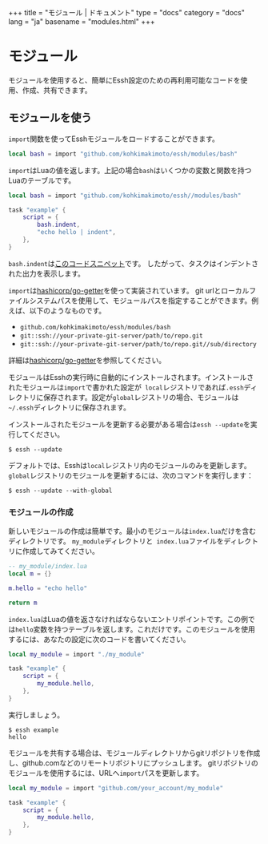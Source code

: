 +++
title = "モジュール | ドキュメント"
type = "docs"
category = "docs"
lang = "ja"
basename = "modules.html"
+++

# モジュール

モジュールを使用すると、簡単にEssh設定のための再利用可能なコードを使用、作成、共有できます。

## モジュールを使う

`import`関数を使ってEsshモジュールをロードすることができます。

~~~lua
local bash = import "github.com/kohkimakimoto/essh/modules/bash"
~~~

`import`はLuaの値を返します。上記の場合`bash`はいくつかの変数と関数を持つLuaのテーブルです。

~~~lua
local bash = import "github.com/kohkimakimoto/essh//modules/bash"

task "example" {
    script = {
        bash.indent,
        "echo hello | indent",
    },
}
~~~


`bash.indent`は[このコードスニペット](https://github.com/kohkimakimoto/essh/blob/master/modules%2Fbash%2Findex.lua#L3-L17)です。
したがって、タスクはインデントされた出力を表示します。

`import`は[hashicorp/go-getter](https://github.com/hashicorp/go-getter)を使って実装されています。 git urlとローカルファイルシステムパスを使用して、モジュールパスを指定することができます。例えば、以下のようなものです。

* `github.com/kohkimakimoto/essh/modules/bash`
* `git::ssh://your-private-git-server/path/to/repo.git`
* `git::ssh://your-private-git-server/path/to/repo.git//sub/directory`

詳細は[hashicorp/go-getter](https://github.com/hashicorp/go-getter)を参照してください。

モジュールはEsshの実行時に自動的にインストールされます。インストールされたモジュールは`import`で書かれた設定が` local`レジストリであれば`.essh`ディレクトリに保存されます。設定が`global`レジストリの場合、モジュールは`~/.essh`ディレクトリに保存されます。

インストールされたモジュールを更新する必要がある場合は`essh --update`を実行してください。

~~~
$ essh --update
~~~

デフォルトでは、Esshは`local`レジストリ内のモジュールのみを更新します。`global`レジストリのモジュールを更新するには、次のコマンドを実行します：


~~~
$ essh --update --with-global
~~~

### モジュールの作成

新しいモジュールの作成は簡単です。最小のモジュールは`index.lua`だけを含むディレクトリです。
`my_module`ディレクトリと` index.lua`ファイルをディレクトリに作成してみてください。

~~~lua
-- my_module/index.lua
local m = {}

m.hello = "echo hello"

return m
~~~

`index.lua`はLuaの値を返さなければならないエントリポイントです。この例では`hello`変数を持つテーブルを返します。これだけです。このモジュールを使用するには、あなたの設定に次のコードを書いてください。

~~~lua
local my_module = import "./my_module"

task "example" {
    script = {
        my_module.hello,
    },
}
~~~

実行しましょう。

~~~
$ essh example
hello
~~~

モジュールを共有する場合は、モジュールディレクトリからgitリポジトリを作成し、github.comなどのリモートリポジトリにプッシュします。 gitリポジトリのモジュールを使用するには、URLへ`import`パスを更新します。

~~~lua
local my_module = import "github.com/your_account/my_module"

task "example" {
    script = {
        my_module.hello,
    },
}
~~~
